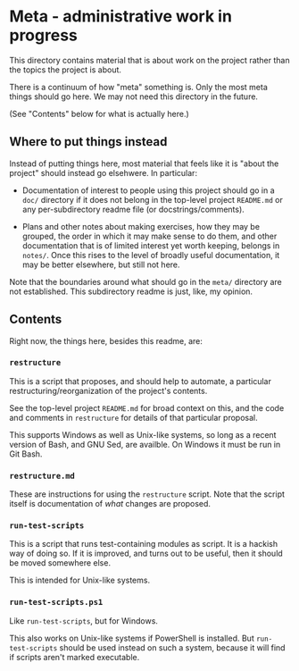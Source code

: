 # Meta - administrative work in progress

This directory contains material that is about work on the project rather than
the topics the project is about.

There is a continuum of how "meta" something is. Only the most meta things
should go here. We may not need this directory in the future.

(See "Contents" below for what is actually here.)

## Where to put things instead

Instead of putting things here, most material that feels like it is "about the
project" should instead go elsehwere. In particular:

- Documentation of interest to people using this project should go in a `doc/`
  directory if it does not belong in the top-level project `README.md` or any
  per-subdirectory readme file (or docstrings/comments).

- Plans and other notes about making exercises, how they may be grouped, the
  order in which it may make sense to do them, and other documentation that is
  of limited interest yet worth keeping, belongs in `notes/`. Once this rises
  to the level of broadly useful documentation, it may be better elsewhere, but
  still not here.

Note that the boundaries around what should go in the `meta/` directory are not
established. This subdirectory readme is just, like, my opinion.

## Contents

Right now, the things here, besides this readme, are:

### `restructure`

This is a script that proposes, and should help to automate, a particular
restructuring/reorganization of the project's contents.

See the top-level project `README.md` for broad context on this, and the code
and comments in `restructure` for details of that particular proposal.

This supports Windows as well as Unix-like systems, so long as a recent version
of Bash, and GNU Sed, are availble. On Windows it must be run in Git Bash.

### `restructure.md`

These are instructions for using the `restructure` script. Note that the script
itself is documentation of *what* changes are proposed.

### `run-test-scripts`

This is a script that runs test-containing modules as script. It is a hackish
way of doing so. If it is improved, and turns out to be useful, then it should
be moved somewhere else.

This is intended for Unix-like systems.

### `run-test-scripts.ps1`

Like `run-test-scripts`, but for Windows.

This also works on Unix-like systems if PowerShell is installed. But
`run-test-scripts` should be used instead on such a system, because it will
find if scripts aren't marked executable.
